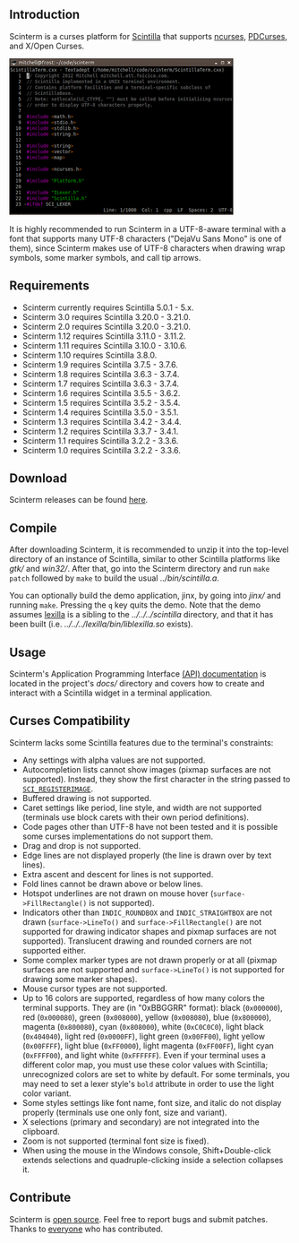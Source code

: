## Introduction

Scinterm is a curses platform for [Scintilla][] that supports [ncurses][], [PDCurses][], and
X/Open Curses.

![Scinterm](images/scinterm.png)

It is highly recommended to run Scinterm in a UTF-8-aware terminal with a font that supports
many UTF-8 characters ("DejaVu Sans Mono" is one of them), since Scinterm makes use of UTF-8
characters when drawing wrap symbols, some marker symbols, and call tip arrows.

[Scintilla]: https://scintilla.org
[ncurses]: https://invisible-island.net/ncurses/
[PDCurses]: https://pdcurses.org

## Requirements

* Scinterm currently requires Scintilla 5.0.1 - 5.x.
* Scinterm 3.0 requires Scintilla 3.20.0 - 3.21.0.
* Scinterm 2.0 requires Scintilla 3.20.0 - 3.21.0.
* Scinterm 1.12 requires Scintilla 3.11.0 - 3.11.2.
* Scinterm 1.11 requires Scintilla 3.10.0 - 3.10.6.
* Scinterm 1.10 requires Scintilla 3.8.0.
* Scinterm 1.9 requires Scintilla 3.7.5 - 3.7.6.
* Scinterm 1.8 requires Scintilla 3.6.3 - 3.7.4.
* Scinterm 1.7 requires Scintilla 3.6.3 - 3.7.4.
* Scinterm 1.6 requires Scintilla 3.5.5 - 3.6.2.
* Scinterm 1.5 requires Scintilla 3.5.2 - 3.5.4.
* Scinterm 1.4 requires Scintilla 3.5.0 - 3.5.1.
* Scinterm 1.3 requires Scintilla 3.4.2 - 3.4.4.
* Scinterm 1.2 requires Scintilla 3.3.7 - 3.4.1.
* Scinterm 1.1 requires Scintilla 3.2.2 - 3.3.6.
* Scinterm 1.0 requires Scintilla 3.2.2 - 3.3.6.

## Download

Scinterm releases can be found [here][].

[here]: https://github.com/orbitalquark/scinterm/releases

## Compile

After downloading Scinterm, it is recommended to unzip it into the top-level directory of an
instance of Scintilla, similar to other Scintilla platforms like *gtk/* and *win32/*. After
that, go into the Scinterm directory and run `make patch` followed by `make` to build the usual
*../bin/scintilla.a*.

You can optionally build the demo application, jinx, by going into *jinx/* and running
`make`. Pressing the `q` key quits the demo. Note that the demo assumes [lexilla][]
is a sibling to the *../../../scintilla* directory, and that it has been built
(i.e. *../../../lexilla/bin/liblexilla.so* exists).

[lexilla]: https://www.scintilla.org/Lexilla.html

## Usage

Scinterm's Application Programming Interface [(API) documentation][] is located in the project's
*docs/* directory and covers how to create and interact with a Scintilla widget in a terminal
application.

[(API) documentation]: api.html

## Curses Compatibility

Scinterm lacks some Scintilla features due to the terminal's constraints:

* Any settings with alpha values are not supported.
* Autocompletion lists cannot show images (pixmap surfaces are not supported).  Instead, they
  show the first character in the string passed to [`SCI_REGISTERIMAGE`][].
* Buffered drawing is not supported.
* Caret settings like period, line style, and width are not supported (terminals use block
  carets with their own period definitions).
* Code pages other than UTF-8 have not been tested and it is possible some curses implementations
  do not support them.
* Drag and drop is not supported.
* Edge lines are not displayed properly (the line is drawn over by text lines).
* Extra ascent and descent for lines is not supported.
* Fold lines cannot be drawn above or below lines.
* Hotspot underlines are not drawn on mouse hover (`surface->FillRectangle()` is not supported).
* Indicators other than `INDIC_ROUNDBOX` and `INDIC_STRAIGHTBOX` are not drawn (`surface->LineTo()`
  and `surface->FillRectangle()` are not supported for drawing indicator shapes and pixmap
  surfaces are not supported). Translucent drawing and rounded corners are not supported either.
* Some complex marker types are not drawn properly or at all (pixmap surfaces are not supported
  and `surface->LineTo()` is not supported for drawing some marker shapes).
* Mouse cursor types are not supported.
* Up to 16 colors are supported, regardless of how many colors the terminal supports. They are
  (in "0xBBGGRR" format): black (`0x000000`), red (`0x000080`), green (`0x008000`), yellow
  (`0x008080`), blue (`0x800000`), magenta (`0x800080`), cyan (`0x808000`), white (`0xC0C0C0`),
  light black (`0x404040`), light red (`0x0000FF`), light green (`0x00FF00`), light yellow
  (`0x00FFFF`), light blue (`0xFF0000`), light magenta (`0xFF00FF`), light cyan (`0xFFFF00`),
  and light white (`0xFFFFFF`). Even if your terminal uses a different color map, you must use
  these color values with Scintilla; unrecognized colors are set to white by default. For some
  terminals, you may need to set a lexer style's `bold` attribute in order to use the light
  color variant.
* Some styles settings like font name, font size, and italic do not display properly (terminals
  use one only font, size and variant).
* X selections (primary and secondary) are not integrated into the clipboard.
* Zoom is not supported (terminal font size is fixed).
* When using the mouse in the Windows console, Shift+Double-click extends selections and
  quadruple-clicking inside a selection collapses it.

[`SCI_REGISTERIMAGE`]: https://scintilla.org/ScintillaDoc.html#SCI_REGISTERIMAGE

## Contribute

Scinterm is [open source][]. Feel free to report bugs and submit patches. Thanks to [everyone][]
who has contributed.

[open source]: https://github.com/orbitalquark/scinterm
[everyone]: thanks.html
